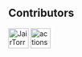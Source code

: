 <!-- ALL-CONTRIBUTORS-LIST:START -->
## Contributors
<a href='https://github.com/JairTorres1003' target='_blank'><img src='https://images.weserv.nl/?url=https://avatars.githubusercontent.com/u/83931760?v=4&h=100&w=100&mask=circle' alt='JairTorres1003' title='JairTorres1003' width='40' height='40' /></a> 
<a href='https://github.com/actions-user' target='_blank'><img src='https://images.weserv.nl/?url=https://avatars.githubusercontent.com/u/65916846?v=4&h=100&w=100&mask=circle' alt='actions-user' title='actions-user' width='40' height='40' /></a>
<!-- ALL-CONTRIBUTORS-LIST:END -->
